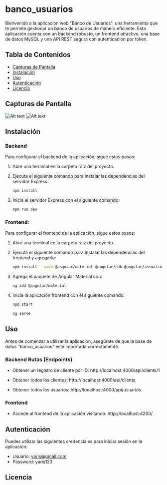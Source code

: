 # banco_usuarios

Bienvenido a la aplicación web "Banco de Usuarios", una herramienta que te permite gestionar un banco de usuarios de manera eficiente. Esta aplicación cuenta con un backend robusto, un frontend atractivo, una base de datos MySQL y una API REST segura con autenticación por token.

## Tabla de Contenidos
- [Capturas de Pantalla](#capturas-de-pantalla)
- [Instalación](#instalación)
- [Uso](#uso)
- [Autenticación](#autenticación)
- [Licencia](#licencia)


## Capturas de Pantalla

![Alt text](image-1.png)
![Alt text](image-2.png)


## Instalación

### Backend

Para configurar el backend de la aplicación, sigue estos pasos:

1. Abre una terminal en la carpeta raíz del proyecto.
2. Ejecuta el siguiente comando para instalar las dependencias del servidor Express:

   ```bash
   npm install
3. Inicia el servidor Express con el siguiente comando:

    ```bash
    npm run dev
### Frontend:

Para configurar el frontend de la aplicación, sigue estos pasos:

1. Abre una terminal en la carpeta raíz del proyecto.
2. Ejecuta el siguiente comando para instalar las dependencias del frontend y agregarlo:

    ```bash
	npm install --save @angular/material @angular/cdk @angular/animations
3. Agrega el paquete de Angular Material con:

    ```bash
	ng add @angular/material
4. Inicia la aplicación frontend con el siguiente comando:
    
    ```bash
    npm start
    
    ng serve
## Uso

Antes de comenzar a utilizar la aplicación, asegúrate de que la base de datos "banco_usuarios" esté importada correctamente.

### Backend Rutas (Endpoints) 

- Obtener un registro de cliente por ID:
http://localhost:4000/api/clients/1

- Obtener todos los clientes:
http://localhost:4000/api/clients

- Obtener todos los usuarios:
http://localhost:4000/api/usuarios


### Frontend

- Accede al frontend de la aplicación visitando:
http://localhost:4200/	


## Autenticación

Puedes utilizar las siguientes credenciales para iniciar sesión en la aplicación:

- Usuario: yaris@gmail.com
- Password: yaris123


## Licencia


